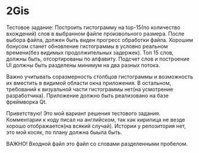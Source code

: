 # 2Gis

Тестовое задание:
Построить гистограмму на top-15(по количество вхождений) слов в выбранном
файле произвольного размера.
После выбора файла, должен быть виден прогресс обработки файла.
Хорошим бонусом станет обновление гистограммы в условно реальном
времени(без видимых продолжительных задержек).
Топ 15 слов, должны быть, отсортированы по алфавиту.
Подсчет слов и построение UI должны быть разделены минимум на два разных
потока.

Важно учитывать соразмерность столбцов гистограммы и возможность их
вместить в видимой области окна приложения. В остальном, требований к
визуальной части гистограммы нет(на усмотрение разработчика).
Приложение должно быть реализовано на базе фреймворка Qt.

Приветствую! Это мой вариант решения тестового задания.
Комментарии к коду писал на английском, так как кирилица не везде хорошо отображается(на всякий случай).
Истории у репозитория нет, это мой косяк, по плану должна быыла быть.

ВАЖНО! Входной файл это файл со словами разделенными пробелом.
